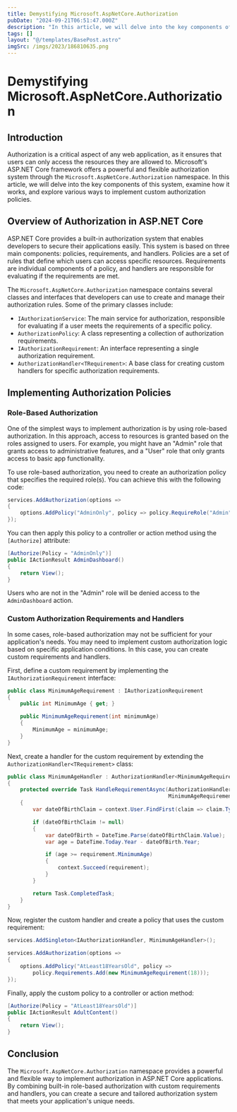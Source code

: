 ```yaml
---
title: Demystifying Microsoft.AspNetCore.Authorization
pubDate: "2024-09-21T06:51:47.000Z"
description: "In this article, we will delve into the key components of this system, examine how it works, and explore various ways to implement custom authorization policies"
tags: []
layout: "@/templates/BasePost.astro"
imgSrc: /imgs/2023/186810635.png
---
```

# Demystifying Microsoft.AspNetCore.Authorization

## Introduction

Authorization is a critical aspect of any web application, as it ensures that users can only access the resources they are allowed to. Microsoft's ASP.NET Core framework offers a powerful and flexible authorization system through the `Microsoft.AspNetCore.Authorization` namespace. In this article, we will delve into the key components of this system, examine how it works, and explore various ways to implement custom authorization policies.

## Overview of Authorization in ASP.NET Core

ASP.NET Core provides a built-in authorization system that enables developers to secure their applications easily. This system is based on three main components: policies, requirements, and handlers. Policies are a set of rules that define which users can access specific resources. Requirements are individual components of a policy, and handlers are responsible for evaluating if the requirements are met.

The `Microsoft.AspNetCore.Authorization` namespace contains several classes and interfaces that developers can use to create and manage their authorization rules. Some of the primary classes include:

- `IAuthorizationService`: The main service for authorization, responsible for evaluating if a user meets the requirements of a specific policy.
- `AuthorizationPolicy`: A class representing a collection of authorization requirements.
- `IAuthorizationRequirement`: An interface representing a single authorization requirement.
- `AuthorizationHandler<TRequirement>`: A base class for creating custom handlers for specific authorization requirements.

## Implementing Authorization Policies

### Role-Based Authorization

One of the simplest ways to implement authorization is by using role-based authorization. In this approach, access to resources is granted based on the roles assigned to users. For example, you might have an "Admin" role that grants access to administrative features, and a "User" role that only grants access to basic app functionality.

To use role-based authorization, you need to create an authorization policy that specifies the required role(s). You can achieve this with the following code:

```csharp
services.AddAuthorization(options =>
{
    options.AddPolicy("AdminOnly", policy => policy.RequireRole("Admin"));
});
```

You can then apply this policy to a controller or action method using the `[Authorize]` attribute:

```csharp
[Authorize(Policy = "AdminOnly")]
public IActionResult AdminDashboard()
{
    return View();
}
```

Users who are not in the "Admin" role will be denied access to the `AdminDashboard` action.

### Custom Authorization Requirements and Handlers

In some cases, role-based authorization may not be sufficient for your application's needs. You may need to implement custom authorization logic based on specific application conditions. In this case, you can create custom requirements and handlers.

First, define a custom requirement by implementing the `IAuthorizationRequirement` interface:

```csharp
public class MinimumAgeRequirement : IAuthorizationRequirement
{
    public int MinimumAge { get; }

    public MinimumAgeRequirement(int minimumAge)
    {
        MinimumAge = minimumAge;
    }
}
```

Next, create a handler for the custom requirement by extending the `AuthorizationHandler<TRequirement>` class:

```csharp
public class MinimumAgeHandler : AuthorizationHandler<MinimumAgeRequirement>
{
    protected override Task HandleRequirementAsync(AuthorizationHandlerContext context,
                                                   MinimumAgeRequirement requirement)
    {
        var dateOfBirthClaim = context.User.FindFirst(claim => claim.Type == "DateOfBirth");

        if (dateOfBirthClaim != null)
        {
            var dateOfBirth = DateTime.Parse(dateOfBirthClaim.Value);
            var age = DateTime.Today.Year - dateOfBirth.Year;

            if (age >= requirement.MinimumAge)
            {
                context.Succeed(requirement);
            }
        }

        return Task.CompletedTask;
    }
}
```

Now, register the custom handler and create a policy that uses the custom requirement:

```csharp
services.AddSingleton<IAuthorizationHandler, MinimumAgeHandler>();

services.AddAuthorization(options =>
{
    options.AddPolicy("AtLeast18YearsOld", policy =>
        policy.Requirements.Add(new MinimumAgeRequirement(18)));
});
```

Finally, apply the custom policy to a controller or action method:

```csharp
[Authorize(Policy = "AtLeast18YearsOld")]
public IActionResult AdultContent()
{
    return View();
}
```

## Conclusion

The `Microsoft.AspNetCore.Authorization` namespace provides a powerful and flexible way to implement authorization in ASP.NET Core applications. By combining built-in role-based authorization with custom requirements and handlers, you can create a secure and tailored authorization system that meets your application's unique needs.
